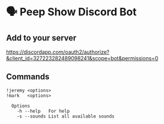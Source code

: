 # :speaking_head: Peep Show Discord Bot

## Add to your server
https://discordapp.com/oauth2/authorize?&client_id=327223282489098241&scope=bot&permissions=0


## Commands
```
!jeremy <options>
!mark   <options>

  Options
    -h --help   For help
    -s --sounds List all available sounds
```